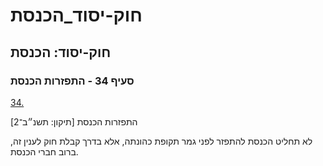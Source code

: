# חוק-יסוד_הכנסת

## חוק-יסוד: הכנסת

### סעיף 34 - התפזרות הכנסת

[34.](https://he.wikisource.org/wiki/חוק-יסוד:_הכנסת#s_yp_34)

התפזרות הכנסת [תיקון: תשנ״ב־2]

לא תחליט הכנסת להתפזר לפני גמר תקופת כהונתה, אלא בדרך קבלת חוק לענין זה, ברוב חברי הכנסת.